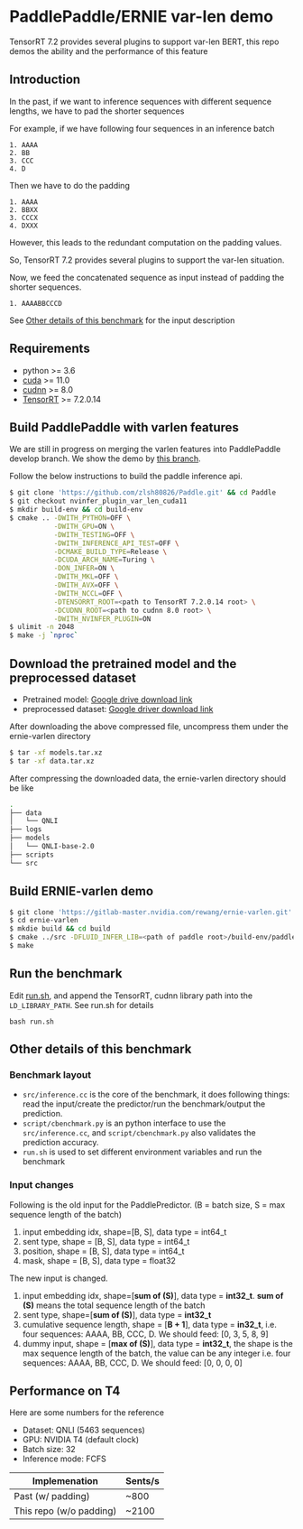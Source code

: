 # PaddlePaddle/ERNIE var-len demo
TensorRT 7.2 provides several plugins to support var-len BERT, this repo demos the ability and the performance of this feature

## Introduction
In the past, if we want to inference sequences with different sequence lengths, we have to pad the shorter sequences

For example, if we have following four sequences in an inference batch
```
1. AAAA
2. BB
3. CCC
4. D
```

Then we have to do the padding
```
1. AAAA
2. BBXX
3. CCCX
4. DXXX
```

However, this leads to the redundant computation on the padding values.

So, TensorRT 7.2 provides several plugins to support the var-len situation. 

Now, we feed the concatenated sequence as input instead of padding the shorter sequences.
```
1. AAAABBCCCD
```

See [Other details of this benchmark](#other-details-of-this-benchmark) for the input description

## Requirements
* python >= 3.6
* [cuda](https://developer.nvidia.com/cuda-downloads) >= 11.0
* [cudnn](https://developer.nvidia.com/cudnn) >= 8.0
* [TensorRT](https://developer.nvidia.com/tensorrt) >= 7.2.0.14

## Build PaddlePaddle with varlen features

We are still in progress on merging the varlen features into PaddlePaddle develop branch. We show the demo by [this branch](https://github.com/zlsh80826/Paddle/tree/nvinfer_plugin_var_len_cuda11). 

Follow the below instructions to build the paddle inference api.

``` bash
$ git clone 'https://github.com/zlsh80826/Paddle.git' && cd Paddle
$ git checkout nvinfer_plugin_var_len_cuda11
$ mkdir build-env && cd build-env
$ cmake .. -DWITH_PYTHON=OFF \
           -DWITH_GPU=ON \
           -DWITH_TESTING=OFF \
           -DWITH_INFERENCE_API_TEST=OFF \
           -DCMAKE_BUILD_TYPE=Release \
           -DCUDA_ARCH_NAME=Turing \
           -DON_INFER=ON \
           -DWITH_MKL=OFF \
           -DWITH_AVX=OFF \
           -DWITH_NCCL=OFF \
           -DTENSORRT_ROOT=<path to TensorRT 7.2.0.14 root> \
           -DCUDNN_ROOT=<path to cudnn 8.0 root> \
           -DWITH_NVINFER_PLUGIN=ON
$ ulimit -n 2048
$ make -j `nproc`
```

## Download the pretrained model and the preprocessed dataset
* Pretrained model: [Google drive download link](https://drive.google.com/file/d/1eZEsxWQInqHEx8GpLH_gJGPB5bY4r6oe/view?usp=sharing)
* preprocessed dataset: [Google driver download link](https://drive.google.com/file/d/1iWNrse6N2U3o5nwfQ7IVDIBMit6TYtqf/view?usp=sharing)

After downloading the above compressed file, uncompress them under the ernie-varlen directory
```bash
$ tar -xf models.tar.xz
$ tar -xf data.tar.xz
```
After compressing the downloaded data, the ernie-varlen directory should be like
```bash
.
├── data
│   └── QNLI
├── logs
├── models
│   └── QNLI-base-2.0
├── scripts
└── src

```

## Build ERNIE-varlen demo
```bash
$ git clone 'https://gitlab-master.nvidia.com/rewang/ernie-varlen.git'
$ cd ernie-varlen
$ mkdie build && cd build
$ cmake ../src -DFLUID_INFER_LIB=<path of paddle root>/build-env/paddle_inference_install_dir
$ make
```

## Run the benchmark

Edit [run.sh](https://gitlab-master.nvidia.com/rewang/ernie-varlen/-/blob/master/run.sh), and append the TensorRT, cudnn library path into the `LD_LIBRARY_PATH`. See run.sh for details

```
bash run.sh
```

## Other details of this benchmark

### Benchmark layout
* `src/inference.cc` is the core of the benchmark, it does following things: read the input/create the predictor/run the benchmark/output the prediction.
* `script/cbenchmark.py` is an python interface to use the `src/inference.cc`, and `script/cbenchmark.py` also validates the prediction accuracy.
* `run.sh` is used to set different environment variables and run the benchmark

### Input changes
Following is the old input for the PaddlePredictor. (B = batch size, S = max sequence length of the batch)
1. input embedding idx, shape=[B, S], data type = int64_t
2. sent type, shape = [B, S], data type = int64_t
3. position, shape = [B, S], data type = int64_t
4. mask, shape = [B, S], data type = float32

The new input is changed.
1. input embedding idx, shape=[**sum of (S)**], data type = **int32_t**. **sum of (S)** means the total sequence length of the batch
2. sent type, shape=[**sum of (S)**], data type = **int32_t**
3. cumulative sequence length, shape = [**B + 1**], data type = **in32_t**, 
   i.e. four sequences: AAAA, BB, CCC, D. We should feed: [0, 3, 5, 8, 9]
4. dummy input, shape = [**max of (S)**], data type = **int32_t**, the shape is the max sequence length of the batch, the value can be any integer
   i.e. four sequences: AAAA, BB, CCC, D. We should feed: [0, 0, 0, 0]

## Performance on T4
Here are some numbers for the reference
* Dataset: QNLI (5463 sequences)
* GPU: NVIDIA T4 (default clock)
* Batch size: 32
* Inference mode: FCFS

| Implemenation           | Sents/s |
|-------------------------|---------|
| Past (w/ padding)       | ~800    |
| This repo (w/o padding) | ~2100   |